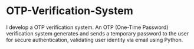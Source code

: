 # OTP-Verification-System
I develop a OTP verification system. An OTP (One-Time Password) verification system generates and sends a temporary password to the user for secure authentication, validating user identity via email using Python.
